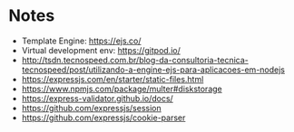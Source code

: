 # Notes

- Template Engine: https://ejs.co/
- Virtual development env: https://gitpod.io/
- http://tsdn.tecnospeed.com.br/blog-da-consultoria-tecnica-tecnospeed/post/utilizando-a-engine-ejs-para-aplicacoes-em-nodejs
- https://expressjs.com/en/starter/static-files.html
- https://www.npmjs.com/package/multer#diskstorage
- https://express-validator.github.io/docs/
- https://github.com/expressjs/session
- https://github.com/expressjs/cookie-parser
